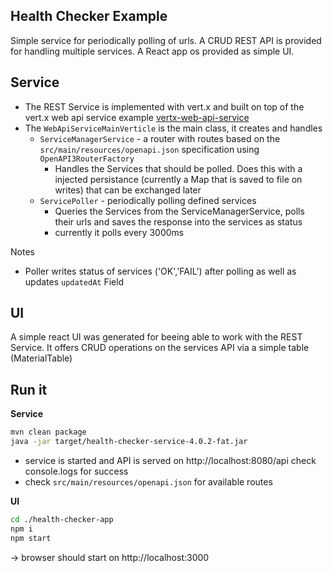 ## Health Checker Example

Simple service for periodically polling of urls.
A CRUD REST API is provided for handling multiple services.
A React app os provided as simple UI.


## Service

- The REST Service is implemented with vert.x and built on top of the vert.x web api service example [vertx-web-api-service](https://vertx.io/docs/vertx-web-api-service/java/)
- The `WebApiServiceMainVerticle` is the main class, it creates and handles
  - `ServiceManagerService` - a router with routes based on the `src/main/resources/openapi.json` specification using `OpenAPI3RouterFactory`
    - Handles the Services that should be polled. Does this with a injected persistance (currently a Map that is saved to file on writes) that can be exchanged later
  - `ServicePoller` - periodically polling defined services
    - Queries the Services from the ServiceManagerService, polls their urls and saves the response into the services as status
    - currently it polls every 3000ms

Notes

- Poller writes status of services ('OK','FAIL') after polling as well as updates `updatedAt` Field

## UI

A simple react UI was generated for beeing able to work with the REST Service.
It offers CRUD operations on the services API via a simple table (MaterialTable)

## Run it

**Service**
```bash
mvn clean package
java -jar target/health-checker-service-4.0.2-fat.jar
```
- service is started and API is served on http://localhost:8080/api check console.logs for success
- check `src/main/resources/openapi.json` for available routes

**UI**

```bash
cd ./health-checker-app
npm i
npm start
```
-> browser should start on http://localhost:3000